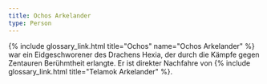 ```yaml
---
title: Ochos Arkelander
type: Person
---
```


{% include glossary_link.html title="Ochos" name="Ochos Arkelander" %} war ein Eidgeschworener des Drachens Hexia, der durch die Kämpfe gegen Zentauren Berühmtheit erlangte. Er ist direkter Nachfahre von {% include glossary_link.html title="Telamok Arkelander" %}.
